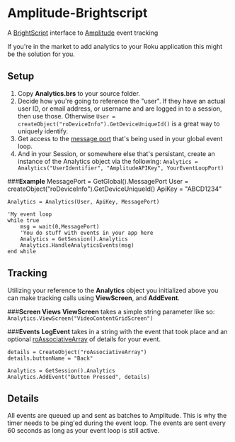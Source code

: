 Amplitude-Brightscript
======================

A [BrightScript](http://sdkdocs.roku.com/display/sdkdoc/BrightScript+Language+Reference) interface to [Amplitude](https://amplitude.zendesk.com/hc/en-us/articles/204771828-HTTP-API) event tracking

If you're in the market to add analytics to your Roku application this might be the solution for you.


**Setup**
-----------

1. Copy **Analytics.brs** to your source folder.
2. Decide how you're going to reference the "user".  If they have an actual user ID, or email address, or username and are logged in to a session, then use those.  Otherwise
`User = createObject("roDeviceInfo").GetDeviceUniqueId()` is a great way to uniquely identify.
3. Get access to the [message port](http://sdkdocs.roku.com/display/sdkdoc/roMessagePort) that's being used in your global event loop.
4. And in your Session, or somewhere else that's persistant, create an instance of the Analytics object via the following:
`Analytics = Analytics("UserIdentifier", "AmplitudeAPIKey", YourEventLoopPort)`

###**Example**
    MessagePort = GetGlobal().MessagePort
    User = createObject("roDeviceInfo").GetDeviceUniqueId()
    ApiKey = "ABCD1234"

    Analytics = Analytics(User, ApiKey, MessagePort)

    'My event loop
    while true
        msg = wait(0,MessagePort)
        'You do stuff with events in your app here
        Analytics = GetSession().Analytics
        Analytics.HandleAnalyticsEvents(msg)
    end while



**Tracking**
-----------
Utilizing your reference to the **Analytics** object you initialized above you can make tracking calls using **ViewScreen**, and **AddEvent**.

###**Screen Views**
**ViewScreen** takes a simple string parameter like so: `Analytics.ViewScreen("VideoContentGridScreen")`

###**Events**
**LogEvent** takes in a string with the event that took place and an optional [roAssociativeArray](http://sdkdocs.roku.com/display/sdkdoc/roAssociativeArray) of details for your event.


	details = CreateObject("roAssociativeArray")
	details.buttonName = "Back"

	Analytics = GetSession().Analytics
	Analytics.AddEvent("Button Pressed", details)


**Details**
-----------
All events are queued up and sent as batches to Amplitude.  This is why the timer needs to be ping'ed during the event loop.  The events are sent every 60 seconds as long as your event loop is still active.
